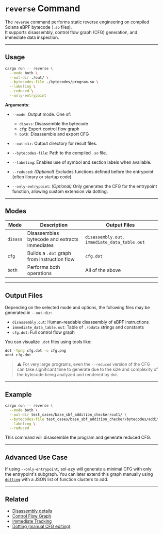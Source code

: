 # `reverse` Command

The `reverse` command performs static reverse engineering on compiled Solana eBPF bytecode (`.so` files).  
It supports disassembly, control flow graph (CFG) generation, and immediate data inspection.

---

## Usage

```bash
cargo run -- reverse \
  --mode both \
  --out-dir ./out/ \
  --bytecodes-file ./bytecodes/program.so \
  --labeling \
  --reduced \
  --only-entrypoint
```

**Arguments:**

* `--mode`: Output mode. One of:
  * `disass`: Disassemble the bytecode
  * `cfg`: Export control flow graph
  * `both`: Disassemble and export CFG
  
* `--out-dir`: Output directory for result files.
* `--bytecodes-file`: Path to the compiled `.so` file.
* `--labeling`: Enables use of symbol and section labels when available.
* `--reduced`: *(Optional)* Excludes functions defined before the entrypoint (often library or startup code).
* `--only-entrypoint`: *(Optional)* Only generates the CFG for the entrypoint function, allowing custom extension via dotting.

---

## Modes

| Mode     | Description                                   | Output Files                                  |
| -------- | --------------------------------------------- | --------------------------------------------- |
| `disass` | Disassembles bytecode and extracts immediates | `disassembly.out`, `immediate_data_table.out` |
| `cfg`    | Builds a `.dot` graph from instruction flow   | `cfg.dot`                                     |
| `both`   | Performs both operations                      | All of the above                              |

---

## Output Files

Depending on the selected mode and options, the following files may be generated in `--out-dir`:

* `disassembly.out`: Human-readable disassembly of eBPF instructions
* `immediate_data_table.out`: Table of `.rodata` strings and constants
* `cfg.dot`: Full control flow graph

You can visualize `.dot` files using tools like:

```bash
dot -Tpng cfg.dot -o cfg.png
xdot cfg.dot
```

> ⚠️ For very large programs, even the `--reduced` version of the CFG can take significant time to generate due to the size and complexity of the bytecode being analyzed and rendered by `dot`.

---

## Example

```bash
cargo run -- reverse \
  --mode both \
  --out-dir test_cases/base_sbf_addition_checker/out1/ \
  --bytecodes-file test_cases/base_sbf_addition_checker/bytecodes/addition_checker.so \
  --labeling \
  --reduced
```

This command will disassemble the program and generate reduced CFG.

---

## Advanced Use Case

If using `--only-entrypoint`, sol-azy will generate a minimal CFG with only the entrypoint's subgraph.
You can later extend this graph manually using [`dotting`](../reverse/dotting.md) with a JSON list of function clusters to add.

---

## Related

* [Disassembly details](../reverse/disassembly.md)
* [Control Flow Graph](../reverse/cfg.md)
* [Immediate Tracking](../reverse/immediates.md)
* [Dotting (manual CFG editing)](../reverse/dotting.md)